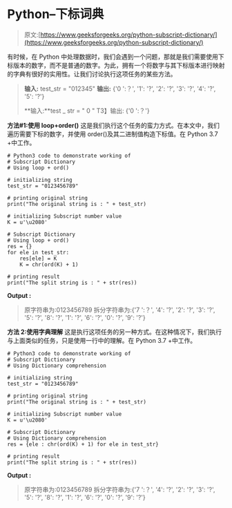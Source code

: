 # Python–下标词典

> 原文:[https://www.geeksforgeeks.org/python-subscript-dictionary/](https://www.geeksforgeeks.org/python-subscript-dictionary/)

有时候，在 Python 中处理数据时，我们会遇到一个问题，那就是我们需要使用下标版本的数字，而不是普通的数字。为此，拥有一个将数字与其下标版本进行映射的字典有很好的实用性。让我们讨论执行这项任务的某些方法。

> **输入:** test_str = "012345"
> **输出:** {'0 ':？', '1': '?', '2': '?', '3': '?', '4': '?', '5': '?'}
> 
> **输入:**test _ str = " 0 "
> T3】输出: {'0 ':？'}

**方法#1:使用 loop+order()**
这是我们执行这个任务的蛮力方式。在本文中，我们遍历需要下标的数字，并使用 order()及其二进制值构造下标值。在 Python 3.7 +中工作。

```
# Python3 code to demonstrate working of 
# Subscript Dictionary
# Using loop + ord()

# initializing string
test_str = "0123456789"

# printing original string
print("The original string is : " + test_str)

# initializing Subscript number value
K = u'\u2080'

# Subscript Dictionary
# Using loop + ord()
res = {}
for ele in test_str:
    res[ele] = K
    K = chr(ord(K) + 1)

# printing result 
print("The split string is : " + str(res)) 
```

**Output :**

> 原字符串为:0123456789
> 拆分字符串为:{'7 ':？', '4': '?', '2': '?', '3': '?', '5': '?', '8': '?', '1': '?', '6': '?', '0': '?', '9': '?'}

**方法 2:使用字典理解**
这是执行这项任务的另一种方式。在这种情况下，我们执行与上面类似的任务，只是使用一行中的理解。在 Python 3.7 +中工作。

```
# Python3 code to demonstrate working of 
# Subscript Dictionary
# Using Dictionary comprehension

# initializing string
test_str = "0123456789"

# printing original string
print("The original string is : " + test_str)

# initializing Subscript number value
K = u'\u2080'

# Subscript Dictionary
# Using Dictionary comprehension
res = {ele : chr(ord(K) + 1) for ele in test_str}

# printing result 
print("The split string is : " + str(res)) 
```

**Output :**

> 原字符串为:0123456789
> 拆分字符串为:{'7 ':？', '4': '?', '2': '?', '3': '?', '5': '?', '8': '?', '1': '?', '6': '?', '0': '?', '9': '?'}